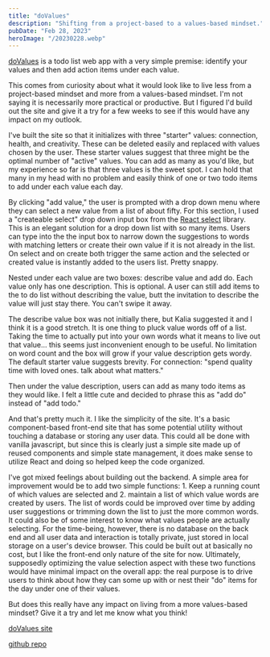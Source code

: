 ```yaml
---
title: "doValues"
description: "Shifting from a project-based to a values-based mindset."
pubDate: "Feb 28, 2023"
heroImage: "/20230228.webp"
---
```


[doValues](https://dovalues.app/) is a todo list web app with a very simple premise: identify your values and then add action items under each value.

This comes from curiosity about what it would look like to live less from a project-based mindset and more from a values-based mindset. I'm not saying it is necessarily more practical or productive. But I figured I'd build out the site and give it a try for a few weeks to see if this would have any impact on my outlook.

I've built the site so that it initializes with three "starter" values: connection, health, and creativity. These can be deleted easily and replaced with values chosen by the user. These starter values suggest that three might be the optimal number of "active" values. You can add as many as you'd like, but my experience so far is that three values is the sweet spot. I can hold that many in my head with no problem and easily think of one or two todo items to add under each value each day.

By clicking "add value," the user is prompted with a drop down menu where they can select a new value from a list of about fifty. For this section, I used a "createable select" drop down input box from the [React select](https://react-select.com/creatable) library. This is an elegant solution for a drop down list with so many items. Users can type into the the input box to narrow down the suggestions to words with matching letters or create their own value if it is not already in the list. On select and on create both trigger the same action and the selected or created value is instantly added to the users list. Pretty snappy.

Nested under each value are two boxes: describe value and add do. Each value only has one description. This is optional. A user can still add items to the to do list without describing the value, butt the invitation to describe the value will just stay there. You can't swipe it away.

The describe value box was not initially there, but Kalia suggested it and I think it is a good stretch. It is one thing to pluck value words off of a list. Taking the time to actually put into your own words what it means to live out that value... this seems just inconvenient enough to be useful. No limitation on word count and the box will grow if your value description gets wordy. The default starter value suggests brevity. For connection: "spend quality time with loved ones. talk about what matters."

Then under the value description, users can add as many todo items as they would like. I felt a little cute and decided to phrase this as "add do" instead of "add todo."

And that's pretty much it. I like the simplicity of the site. It's a basic component-based front-end site that has some potential utility without touching a database or storing any user data. This could all be done with vanilla javascript, but since this is clearly just a simple site made up of reused components and simple state management, it does make sense to utilize React and doing so helped keep the code organized.

I've got mixed feelings about building out the backend. A simple area for improvement would be to add two simple functions: 1. Keep a running count of which values are selected and 2. maintain a list of which value words are created by users. The list of words could be improved over time by adding user suggestions or trimming down the list to just the more common words. It could also be of some interest to know what values people are actually selecting. For the time-being, however, there is no database on the back end and all user data and interaction is totally private, just stored in local storage on a user's device browser. This could be built out at basically no cost, but I like the front-end only nature of the site for now. Ultimately, supposedly optimizing the value selection aspect with these two functions would have minimal impact on the overall app: the real purpose is to drive users to think about how they can some up with or nest their "do" items for the day under one of their values.

But does this really have any impact on living from a more values-based mindset? Give it a try and let me know what you think!

[doValues site](https://dovalues.app/)

[github repo](https://github.com/josephrmartinez/dovalues)
